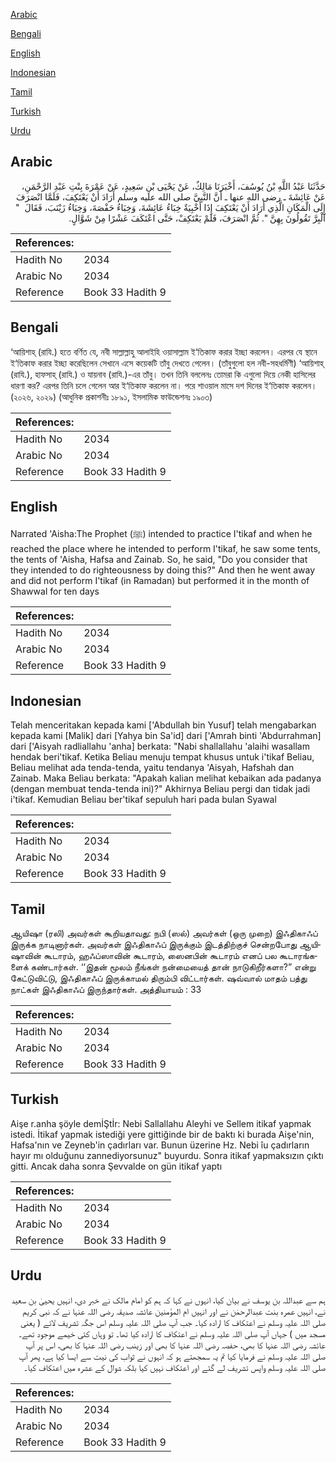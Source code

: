 [Arabic](#arabic)

[Bengali](#bengali)

[English](#english)

[Indonesian](#indonesian)

[Tamil](#tamil)

[Turkish](#turkish)

[Urdu](#urdu)

## Arabic


<div dir="rtl" lang="ar" style={{fontSize:'larger',backgroundColor:'#f8f9fa',padding:20}}>
حَدَّثَنَا عَبْدُ اللَّهِ بْنُ يُوسُفَ، أَخْبَرَنَا مَالِكٌ، عَنْ يَحْيَى بْنِ سَعِيدٍ، عَنْ عَمْرَةَ بِنْتِ عَبْدِ الرَّحْمَنِ، عَنْ عَائِشَةَ ـ رضى الله عنها ـ أَنَّ النَّبِيَّ صلى الله عليه وسلم أَرَادَ أَنْ يَعْتَكِفَ، فَلَمَّا انْصَرَفَ إِلَى الْمَكَانِ الَّذِي أَرَادَ أَنْ يَعْتَكِفَ إِذَا أَخْبِيَةٌ خِبَاءُ عَائِشَةَ، وَخِبَاءُ حَفْصَةَ، وَخِبَاءُ زَيْنَبَ، فَقَالَ ‏ "‏ آلْبِرَّ تَقُولُونَ بِهِنَّ ‏"‏‏.‏ ثُمَّ انْصَرَفَ، فَلَمْ يَعْتَكِفْ، حَتَّى اعْتَكَفَ عَشْرًا مِنْ شَوَّالٍ‏.‏
</div>
<div style={{backgroundColor:'#f8f9fa',padding:20, marginBottom: 10}}><table> <thead> <tr> <th>References:</th> <th></th> </tr> </thead> <tbody><tr><td>Hadith No</td><td>2034</td></tr><tr><td>Arabic No</td><td>2034</td></tr><tr><td>Reference</td><td>Book 33 Hadith 9</td></tr></tbody></table></div>

## Bengali


<div dir="ltr" lang="bn" style={{fontSize:'larger',backgroundColor:'#f8f9fa',padding:20}}>
‘আয়িশাহ্ (রাযি.) হতে বর্ণিত যে, নবী সাল্লাল্লাহু আলাইহি ওয়াসাল্লাম ই‘তিকাফ করার ইচ্ছা করলেন। এরপর যে স্থানে ই‘তিকাফ করার ইচ্ছা করেছিলেন সেখানে এসে কয়েকটি তাঁবু দেখতে পেলেন। (তাঁবুগুলো হল নবী-সহধর্মিণী) ‘আয়িশাহ্ (রাযি.), হাফসাহ্ (রাযি.) ও যায়নাব (রাযি.)-এর তাঁবু। তখন তিনি বললেনঃ তোমরা কি এগুলো দিয়ে নেকী হাসিলের ধারণা কর? এরপর তিনি চলে গেলেন আর ই‘তিকাফ করলেন না। পরে শাওয়াল মাসে দশ দিনের ই‘তিকাফ করলেন। (২০২৬, ২০২৯) (আধুনিক প্রকাশনীঃ ১৮৯১, ইসলামিক ফাউন্ডেশনঃ ১৯০৩)
</div>
<div style={{backgroundColor:'#f8f9fa',padding:20, marginBottom: 10}}><table> <thead> <tr> <th>References:</th> <th></th> </tr> </thead> <tbody><tr><td>Hadith No</td><td>2034</td></tr><tr><td>Arabic No</td><td>2034</td></tr><tr><td>Reference</td><td>Book 33 Hadith 9</td></tr></tbody></table></div>

## English


<div dir="ltr" lang="en" style={{fontSize:'larger',backgroundColor:'#f8f9fa',padding:20}}>
Narrated 'Aisha:The Prophet (ﷺ) intended to practice I'tikaf and when he reached the place where he intended to perform I'tikaf, he saw some tents, the tents of 'Aisha, Hafsa and Zainab. So, he said, "Do you consider that they intended to do righteousness by doing this?" And then he went away and did not perform I'tikaf (in Ramadan) but performed it in the month of Shawwal for ten days
</div>
<div style={{backgroundColor:'#f8f9fa',padding:20, marginBottom: 10}}><table> <thead> <tr> <th>References:</th> <th></th> </tr> </thead> <tbody><tr><td>Hadith No</td><td>2034</td></tr><tr><td>Arabic No</td><td>2034</td></tr><tr><td>Reference</td><td>Book 33 Hadith 9</td></tr></tbody></table></div>

## Indonesian


<div dir="ltr" lang="id" style={{fontSize:'larger',backgroundColor:'#f8f9fa',padding:20}}>
Telah menceritakan kepada kami ['Abdullah bin Yusuf] telah mengabarkan kepada kami [Malik] dari [Yahya bin Sa'id] dari ['Amrah binti 'Abdurrahman] dari ['Aisyah radliallahu 'anha] berkata: "Nabi shallallahu 'alaihi wasallam hendak beri'tikaf. Ketika Beliau menuju tempat khusus untuk i'tikaf Beliau, Beliau melihat ada tenda-tenda, yaitu tendanya 'Aisyah, Hafshah dan Zainab. Maka Beliau berkata: "Apakah kalian melihat kebaikan ada padanya (dengan membuat tenda-tenda ini)?" Akhirnya Beliau pergi dan tidak jadi i'tikaf. Kemudian Beliau ber'tikaf sepuluh hari pada bulan Syawal
</div>
<div style={{backgroundColor:'#f8f9fa',padding:20, marginBottom: 10}}><table> <thead> <tr> <th>References:</th> <th></th> </tr> </thead> <tbody><tr><td>Hadith No</td><td>2034</td></tr><tr><td>Arabic No</td><td>2034</td></tr><tr><td>Reference</td><td>Book 33 Hadith 9</td></tr></tbody></table></div>

## Tamil


<div dir="ltr" lang="ta" style={{fontSize:'larger',backgroundColor:'#f8f9fa',padding:20}}>
ஆயிஷா (ரலி) அவர்கள் கூறியதாவது: நபி (ஸல்) அவர்கள் (ஒரு முறை) இஃதிகாஃப் இருக்க நாடினார்கள். அவர்கள் இஃதிகாஃப் இருக்கும் இடத்திற்குச் சென்றபோது ஆயிஷாவின் கூடாரம், ஹஃப்ஸாவின் கூடாரம், ஸைனபின் கூடாரம் எனப் பல கூடாரங்களைக் கண்டார்கள். ‘‘இதன் மூலம் நீங்கள் நன்மையைத் தான் நாடுகிறீர்களா?” என்று கேட்டுவிட்டு, இஃதிகாஃப் இருக்காமல் திரும்பி விட்டார்கள். ஷவ்வால் மாதம் பத்து நாட்கள் இஃதிகாஃப் இருந்தார்கள். அத்தியாயம் : 33
</div>
<div style={{backgroundColor:'#f8f9fa',padding:20, marginBottom: 10}}><table> <thead> <tr> <th>References:</th> <th></th> </tr> </thead> <tbody><tr><td>Hadith No</td><td>2034</td></tr><tr><td>Arabic No</td><td>2034</td></tr><tr><td>Reference</td><td>Book 33 Hadith 9</td></tr></tbody></table></div>

## Turkish


<div dir="ltr" lang="tr" style={{fontSize:'larger',backgroundColor:'#f8f9fa',padding:20}}>
Aişe r.anha şöyle demİŞtİr: Nebi Sallallahu Aleyhi ve Sellem itikaf yapmak istedi. İtikaf yapmak istediği yere gittiğinde bir de baktı ki burada Aişe'nin, Hafsa'nın ve Zeyneb'in çadırları var. Bunun üzerine Hz. Nebi îu çadırların hayır mı olduğunu zannediyorsunuz" buyurdu. Sonra itikaf yapmaksızın çıktı gitti. Ancak daha sonra Şevvalde on gün itikaf yaptı
</div>
<div style={{backgroundColor:'#f8f9fa',padding:20, marginBottom: 10}}><table> <thead> <tr> <th>References:</th> <th></th> </tr> </thead> <tbody><tr><td>Hadith No</td><td>2034</td></tr><tr><td>Arabic No</td><td>2034</td></tr><tr><td>Reference</td><td>Book 33 Hadith 9</td></tr></tbody></table></div>

## Urdu


<div dir="rtl" lang="ur" style={{fontSize:'larger',backgroundColor:'#f8f9fa',padding:20}}>
ہم سے عبداللہ بن یوسف نے بیان کیا، انہوں نے کہا کہ ہم کو امام مالک نے خبر دی، انہیں یحییٰ بن سعید نے، انہیں عمرہ بنت عبدالرحمٰن نے اور انہیں ام المؤمنین عائشہ صدیقہ رضی اللہ عنہا نے کہ نبی کریم صلی اللہ علیہ وسلم نے اعتکاف کا ارادہ کیا۔ جب آپ صلی اللہ علیہ وسلم اس جگہ تشریف لائے ( یعنی مسجد میں ) جہاں آپ صلی اللہ علیہ وسلم نے اعتکاف کا ارادہ کیا تھا۔ تو وہاں کئی خیمے موجود تھے۔ عائشہ رضی اللہ عنہا کا بھی، حفصہ رضی اللہ عنہا کا بھی اور زینب رضی اللہ عنہا کا بھی، اس پر آپ صلی اللہ علیہ وسلم نے فرمایا کیا تم یہ سمجھتے ہو کہ انہوں نے ثواب کی نیت سے ایسا کیا ہے، پھر آپ صلی اللہ علیہ وسلم واپس تشریف لے گئے اور اعتکاف نہیں کیا بلکہ شوال کے عشرہ میں اعتکاف کیا۔
</div>
<div style={{backgroundColor:'#f8f9fa',padding:20, marginBottom: 10}}><table> <thead> <tr> <th>References:</th> <th></th> </tr> </thead> <tbody><tr><td>Hadith No</td><td>2034</td></tr><tr><td>Arabic No</td><td>2034</td></tr><tr><td>Reference</td><td>Book 33 Hadith 9</td></tr></tbody></table></div>